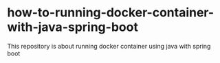 # how-to-running-docker-container-with-java-spring-boot
This repository is about running docker container using java with spring boot
